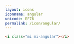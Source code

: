 ```yaml
---
layout: icons
iconname: angular
unicode: EF76
permalink: /icon/angular/
---
```


``` html
<i class="mi mi-angular"></i>
```
